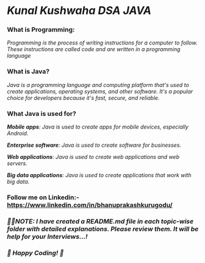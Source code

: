 # _Kunal Kushwaha DSA JAVA_

### **What is Programming**:
_Programming is the process of writing instructions for a computer to follow. These instructions are called code and are written in a programming language_

### **What is Java?**

_Java is a programming language and computing platform that's used to create applications, operating systems, and other software. It's a popular choice for developers because it's fast, secure, and reliable._ 

### **What Java is used for?**
_**Mobile apps**: Java is used to create apps for mobile devices, especially Android._

_**Enterprise software**: Java is used to create software for businesses._

_**Web applications**: Java is used to create web applications and web servers._

_**Big data applications**: Java is used to create applications that work with big data._


### Follow me on Linkedin:- https://www.linkedin.com/in/bhanuprakashkurugodu/



### _📢📢NOTE: I have created a README.md file in each topic-wise folder with detailed explanations. Please review them. It will be help for your Interviews...!_




### _🚀 Happy Coding! 🎯_






